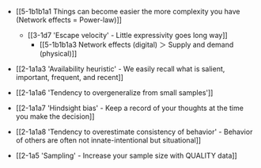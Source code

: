 - [[5-1b1b1a1 Things can become easier the more complexity you have (Network effects = Power-law)]]
	- [[3-1d7 'Escape velocity' - Little expressivity goes long way]]
		- [[5-1b1b1a3 Network effects (digital) ＞ Supply and demand (physical)]]

- [[2-1a1a3 'Availability heuristic' - We easily recall what is salient, important, frequent, and recent]]
- [[2-1a1a6 'Tendency to overgeneralize from small samples']]
- [[2-1a1a7 'Hindsight bias' - Keep a record of your thoughts at the time you make the decision]]
- [[2-1a1a8 'Tendency to overestimate consistency of behavior' - Behavior of others are often not innate-intentional but situational]]
- [[2-1a5 'Sampling' - Increase your sample size with QUALITY data]]
